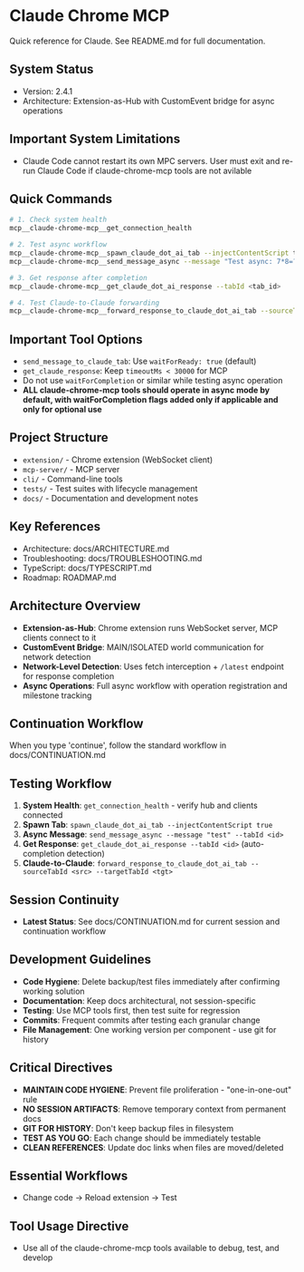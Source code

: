 # Claude Chrome MCP

Quick reference for Claude. See README.md for full documentation.

## System Status
- Version: 2.4.1
- Architecture: Extension-as-Hub with CustomEvent bridge for async operations

## Important System Limitations
- Claude Code cannot restart its own MPC servers. User must exit and re-run Claude Code if claude-chrome-mcp tools are not avilable

## Quick Commands
```bash
# 1. Check system health
mcp__claude-chrome-mcp__get_connection_health

# 2. Test async workflow
mcp__claude-chrome-mcp__spawn_claude_dot_ai_tab --injectContentScript true
mcp__claude-chrome-mcp__send_message_async --message "Test async: 7*8=?" --tabId <tab_id>

# 3. Get response after completion
mcp__claude-chrome-mcp__get_claude_dot_ai_response --tabId <tab_id>

# 4. Test Claude-to-Claude forwarding
mcp__claude-chrome-mcp__forward_response_to_claude_dot_ai_tab --sourceTabId <source> --targetTabId <target>
```

## Important Tool Options
- `send_message_to_claude_tab`: Use `waitForReady: true` (default)
- `get_claude_response`: Keep `timeoutMs < 30000` for MCP
- Do not use `waitForCompletion` or similar while testing async operation
- **ALL claude-chrome-mcp tools should operate in async mode by default, with waitForCompletion flags added only if applicable and only for optional use**

## Project Structure
- `extension/` - Chrome extension (WebSocket client)
- `mcp-server/` - MCP server
- `cli/` - Command-line tools
- `tests/` - Test suites with lifecycle management
- `docs/` - Documentation and development notes

## Key References
- Architecture: docs/ARCHITECTURE.md
- Troubleshooting: docs/TROUBLESHOOTING.md
- TypeScript: docs/TYPESCRIPT.md
- Roadmap: ROADMAP.md

## Architecture Overview
- **Extension-as-Hub**: Chrome extension runs WebSocket server, MCP clients connect to it
- **CustomEvent Bridge**: MAIN/ISOLATED world communication for network detection
- **Network-Level Detection**: Uses fetch interception + `/latest` endpoint for response completion
- **Async Operations**: Full async workflow with operation registration and milestone tracking

## Continuation Workflow  
When you type 'continue', follow the standard workflow in docs/CONTINUATION.md

## Testing Workflow
1. **System Health**: `get_connection_health` - verify hub and clients connected
2. **Spawn Tab**: `spawn_claude_dot_ai_tab --injectContentScript true` 
3. **Async Message**: `send_message_async --message "test" --tabId <id>`
4. **Get Response**: `get_claude_dot_ai_response --tabId <id>` (auto-completion detection)
5. **Claude-to-Claude**: `forward_response_to_claude_dot_ai_tab --sourceTabId <src> --targetTabId <tgt>`

## Session Continuity
- **Latest Status**: See docs/CONTINUATION.md for current session and continuation workflow

## Development Guidelines
- **Code Hygiene**: Delete backup/test files immediately after confirming working solution
- **Documentation**: Keep docs architectural, not session-specific
- **Testing**: Use MCP tools first, then test suite for regression
- **Commits**: Frequent commits after testing each granular change
- **File Management**: One working version per component - use git for history

## Critical Directives
- **MAINTAIN CODE HYGIENE**: Prevent file proliferation - "one-in-one-out" rule
- **NO SESSION ARTIFACTS**: Remove temporary context from permanent docs  
- **GIT FOR HISTORY**: Don't keep backup files in filesystem
- **TEST AS YOU GO**: Each change should be immediately testable
- **CLEAN REFERENCES**: Update doc links when files are moved/deleted

## Essential Workflows
- Change code → Reload extension → Test

## Tool Usage Directive
- Use all of the claude-chrome-mcp tools available to debug, test, and develop
